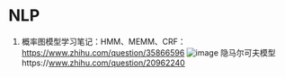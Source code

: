 # NLP
1.	概率图模型学习笔记：HMM、MEMM、CRF：https://www.zhihu.com/question/35866596
![image](https://pic3.zhimg.com/80/v2-714c1843f78b6aecdb0c57cdd08e1c6a_hd.jpg)
隐马尔可夫模型https://www.zhihu.com/question/20962240
